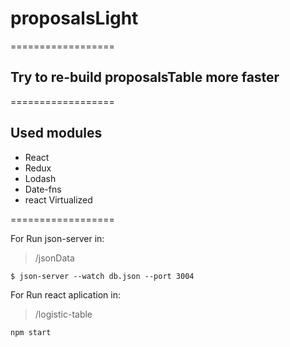 # proposalsLight

==================

## Try to re-build proposalsTable more faster

==================

## Used modules
* React
* Redux
* Lodash
* Date-fns
* react Virtualized

==================

For Run json-server in:
> /jsonData
```
$ json-server --watch db.json --port 3004
```

For Run react aplication in: 
> /logistic-table

```
npm start
```

